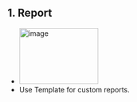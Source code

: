 ## 1. Report
- <img width="158" height="112" alt="image" src="https://github.com/user-attachments/assets/14ea9070-b4de-4aaf-ab25-0e7894f95ad4" />
- Use Template for custom reports.
